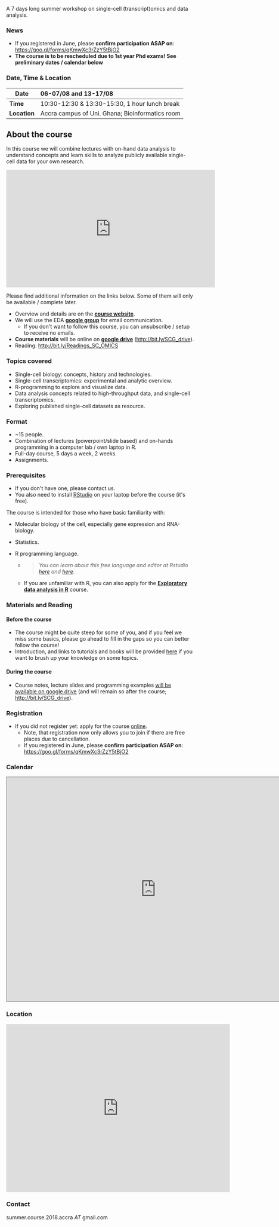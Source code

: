 A 7 days long summer workshop on single-cell (transcript)omics and data analysis.



### News

- If you registered in June, please **confirm participation ASAP on**: https://goo.gl/forms/qKmwXc3rZzY5tBjO2
- **The course is to be rescheduled due to 1st year Phd exams! See preliminary dates / calendar below**



### Date, Time & Location

| Date         | 06-07/08 and 13-17/08                           |
| ------------ | :---------------------------------------------- |
| **Time**     | 10:30-12:30 & 13:30-15:30, 1 hour lunch break   |
| **Location** | Accra campus of Uni. Ghana; Bioinformatics room |



## About the course

In this course we will combine lectures with on-hand data analysis to understand concepts and learn skills to analyze publicly available single-cell data for your own research.

<iframe width="560" height="315" src="https://www.youtube.com/embed/z3OYC7cJxj4" frameborder="0" allow="autoplay; encrypted-media" allowfullscreen></iframe>  



Please find additional information on the links below. Some of them will only be available / complete later.

- Overview and details are on the [**course website**](https://vertesy.github.io/Single-Cell-Omics-Course/).
- We will use the EDA [**google group**](https://groups.google.com/forum/#!forum/r-2018-accra) for email communication.
  - If you don't want to follow this course, you can unsubscribe / setup to receive no emails.
- **Course materials** will be online on **[google drive](http://bit.ly/SCG_drive)** (http://bit.ly/SCG_drive).
- Reading: <http://bit.ly/Readings_SC_OMICS>



### Topics covered

- Single-cell biology: concepts, history and technologies.
- Single-cell transcriptomics: experimental and analytic overview.
- R-programming to explore and visualize data.
- Data analysis concepts related to high-throughput data, and single-cell transcriptomics.
- Exploring published single-cell datasets as resource.



### Format

- ~15 people.
- Combination of lectures (powerpoint/slide based) and on-hands programming in a computer lab / own laptop in R.
- Full-day course, 5 days a week,  2 weeks.
- Assignments. 



### Prerequisites

- If you don't have one, please contact us. 
- You also need to install [RStudio](https://www.rstudio.com/products/rstudio/) on your laptop before the course (it's free).



The course is intended for those who have basic familiarity with:

- Molecular biology of the cell, especially gene expression and RNA-biology.

- Statistics.

- R programming language. 

  - > *You can learn about this free language and editor at Rstudio [here](https://scholar.harvard.edu/dromney/online-resources-learning-r) and [here](https://www.rstudio.com/online-learning/#r-programming).*

  - If you are unfamiliar with R, you can also apply for the **[Exploratory data analysis in R](https://vertesy.github.io/Exploratory-data-analysis-in-R/)** course.



### Materials and Reading

#### Before the course

- The course might be quite steep for some of you, and if you feel we miss some basics, please go ahead to fill in the gaps so you can better follow the course!
- Introduction, and links to tutorials and books will be provided [here](http://bit.ly/Readings_SC_OMICS) if you want to brush up your knowledge on some topics.

#### During the course

- Course notes, lecture slides and programming examples [will be available on google drive](https://drive.google.com/open?id=1I8EvaKCv4bQQLhuigzF8AtG6ewe82ueQ) (and will remain so after the course; http://bit.ly/SCG_drive).



### Registration

- If you did not register yet: apply for the course [online](https://goo.gl/forms/kLacWZkMCS3B2hrG3). 
  - Note, that registration now only allows you to join if there are free places due to cancellation. 
  - If you registered in June, please **confirm participation ASAP on**: https://goo.gl/forms/qKmwXc3rZzY5tBjO2





### Calendar

<iframe src="https://calendar.google.com/calendar/embed?title=Summer%20Courses%20Accra&amp;height=600&amp;wkst=2&amp;bgcolor=%23ffcc66&amp;src=j1ia6mq3lldpjj0k7g7p1bei44%40group.calendar.google.com&amp;color=%23B1365F&amp;ctz=Africa%2FAccra&dates=20180720%2F20180819" style="border:solid 1px #777" width="800" height="600" frameborder="0" scrolling="no"></iframe>



### Location

<iframe src="https://www.google.com/maps/embed?pb=!1m18!1m12!1m3!1d1985.2011706141207!2d-0.19056824197952388!3d5.654796698975233!2m3!1f0!2f0!3f0!3m2!1i1024!2i768!4f13.1!3m3!1m2!1s0xfdf9c7ce1022295%3A0xed11bbdcfe5d75d7!2sDepartment+of+Biochemistry%2C+Cell+and+Molecular+Biology%2C+Volta+Rd%2C+Accra!5e0!3m2!1sen!2sgh!4v1531157215019" width="600" height="450" frameborder="0" style="border:0" allowfullscreen></iframe>



### Contact

summer.course.2018.accra _AT_ gmail.com

